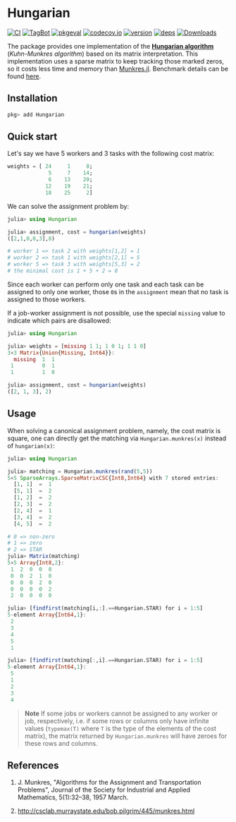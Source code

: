 # Hungarian

[![CI](https://github.com/Gnimuc/Hungarian.jl/actions/workflows/ci.yml/badge.svg)](https://github.com/Gnimuc/Hungarian.jl/actions/workflows/ci.yml)
[![TagBot](https://github.com/Gnimuc/Hungarian.jl/actions/workflows/TagBot.yml/badge.svg)](https://github.com/Gnimuc/Hungarian.jl/actions/workflows/TagBot.yml)
[![pkgeval](https://juliahub.com/docs/Hungarian/pkgeval.svg)](https://juliahub.com/ui/Packages/Hungarian/effdR)
[![codecov.io](http://codecov.io/github/Gnimuc/Hungarian.jl/coverage.svg?branch=master)](http://codecov.io/github/Gnimuc/Hungarian.jl?branch=master)
[![version](https://juliahub.com/docs/Hungarian/version.svg)](https://juliahub.com/ui/Packages/Hungarian/effdR)
[![deps](https://juliahub.com/docs/Hungarian/deps.svg)](https://juliahub.com/ui/Packages/Hungarian/effdR?t=2)
[![Downloads](https://shields.io/endpoint?url=https://pkgs.genieframework.com/api/v1/badge/Hungarian)](https://pkgs.genieframework.com?packages=Hungarian)

The package provides one implementation of the **[Hungarian algorithm](https://en.wikipedia.org/wiki/Hungarian_algorithm)** (*Kuhn-Munkres algorithm*) based on its matrix interpretation. This implementation uses a sparse matrix to keep tracking those marked zeros, so it costs less time and memory than [Munkres.jl](https://github.com/FugroRoames/Munkres.jl). Benchmark details can be found [here](https://github.com/Gnimuc/Hungarian.jl/tree/master/benchmark).

## Installation
```julia
pkg> add Hungarian
```

## Quick start
Let's say we have 5 workers and 3 tasks with the following cost matrix:

```julia
weights = [ 24     1     8;
             5     7    14;
             6    13    20;
            12    19    21;
            18    25     2]
```

We can solve the assignment problem by:

```julia
julia> using Hungarian

julia> assignment, cost = hungarian(weights)
([2,1,0,0,3],8)

# worker 1 => task 2 with weights[1,2] = 1
# worker 2 => task 1 with weights[2,1] = 5
# worker 5 => task 3 with weights[5,3] = 2
# the minimal cost is 1 + 5 + 2 = 8  
```

Since each worker can perform only one task and each task can be assigned to only one worker, those `0`s in the `assignment` mean that no task is assigned to those workers.

If a job-worker assignment is not possible, use the special `missing` value to indicate which pairs are disallowed:

```julia
julia> using Hungarian

julia> weights = [missing 1 1; 1 0 1; 1 1 0]
3×3 Matrix{Union{Missing, Int64}}:
  missing  1  1
 1         0  1
 1         1  0

julia> assignment, cost = hungarian(weights)
([2, 1, 3], 2)
```

## Usage
When solving a canonical assignment problem, namely, the cost matrix is square, one can directly get the matching via `Hungarian.munkres(x)` instead of `hungarian(x)`:

```julia
julia> using Hungarian

julia> matching = Hungarian.munkres(rand(5,5))
5×5 SparseArrays.SparseMatrixCSC{Int8,Int64} with 7 stored entries:
  [1, 1]  =  1
  [5, 1]  =  2
  [1, 2]  =  2
  [2, 3]  =  2
  [2, 4]  =  1
  [3, 4]  =  2
  [4, 5]  =  2

# 0 => non-zero
# 1 => zero
# 2 => STAR
julia> Matrix(matching)
5×5 Array{Int8,2}:
 1  2  0  0  0
 0  0  2  1  0
 0  0  0  2  0
 0  0  0  0  2
 2  0  0  0  0

julia> [findfirst(matching[i,:].==Hungarian.STAR) for i = 1:5]
5-element Array{Int64,1}:
 2
 3
 4
 5
 1

julia> [findfirst(matching[:,i].==Hungarian.STAR) for i = 1:5]
5-element Array{Int64,1}:
 5
 1
 2
 3
 4
```

> **Note**
> If some jobs or workers cannot be assigned to any worker or job, respectively, i.e. if some rows or columns only have infinite values (`typemax(T)` where `T` is the type of the elements of the cost matrix), the matrix returned by `Hungarian.munkres` will have zeroes for these rows and columns.

## References
1. J. Munkres, "Algorithms for the Assignment and Transportation Problems", Journal of the Society for Industrial and Applied Mathematics, 5(1):32–38, 1957 March.

2. http://csclab.murraystate.edu/bob.pilgrim/445/munkres.html
